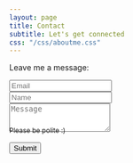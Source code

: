 ```yaml
---
layout: page
title: Contact
subtitle: Let's get connected
css: "/css/aboutme.css"
---
```


<form action="https://formspree.io/rohanshah953@gmail.com" method="POST" class="form" id="contact-form">
  <p>Leave me a message:</p>
  <div class="row">
    <div class="col-xs-6">
      <input type="email" name="_replyto" class="form-control input-lg" placeholder="Email" title="Email">
    </div>
    <div class="col-xs-6">
      <input type="text" name="name" class="form-control input-lg" placeholder="Name" title="Name">
    </div>
  </div>
  <input type="hidden" name="_subject" value="New submission from deanattali.com">
  <textarea type="text" name="content" class="form-control input-lg" placeholder="Message" title="Message" required="required" rows="3"></textarea>
  <input type="text" name="_gotcha" style="display:none">
  <input type="hidden" name="_next" value="./aboutme?message=Your message was sent successfully, thanks!" />
  
  <div style="font-size: 12px; margin: -10px 0 10px;">Please be polite :)</div>
  
  <button type="submit" class="btn btn-lg btn-primary">Submit</button>
</form>
